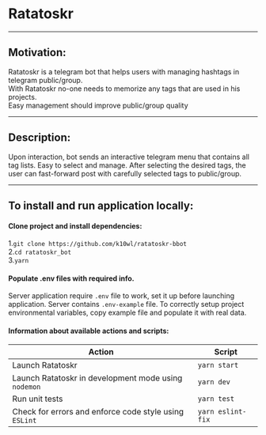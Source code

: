 # Ratatoskr

___

## Motivation:
Ratatoskr is a telegram bot that helps users with managing hashtags in telegram public/group.\
With Ratatoskr no-one needs to memorize any tags that are used in his projects.\
Easy management should improve public/group quality

___

## Description:
Upon interaction, bot sends an interactive telegram menu that contains all tag lists.
Easy to select and manage.
After selecting the desired tags, the user can fast-forward post with carefully selected tags to public/group.

___

## To install and run application locally:

#### Clone project and install dependencies:
1.`git clone https://github.com/k10wl/ratatoskr-bbot`  
2.`cd ratatoskr_bot`  
3.`yarn`

#### Populate .env files with required info.
Server application require `.env` file to work, set it up before launching application. 
Server contains `.env-example` file.
To correctly setup project environmental variables, copy example file
and populate it with real data.

#### Information about available actions and scripts:

| Action                                                 | Script            |
|--------------------------------------------------------|-------------------|
| Launch Ratatoskr                                       | `yarn start`      |
| Launch Ratatoskr in development mode using `nodemon`   | `yarn dev`        |
| Run unit tests                                         | `yarn test`       |
| Check for errors and enforce code style using `ESLint` | `yarn eslint-fix` |
